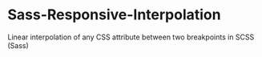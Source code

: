 # Sass-Responsive-Interpolation
Linear interpolation of any CSS attribute between two breakpoints in SCSS (Sass)
